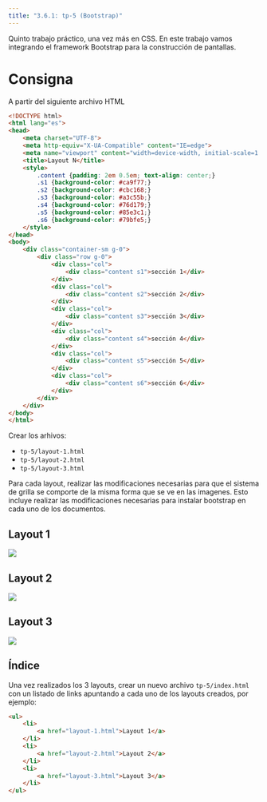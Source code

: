 ```yaml
---
title: "3.6.1: tp-5 (Bootstrap)"
---
```


Quinto trabajo práctico, una vez más en CSS. En este trabajo vamos integrando el framework Bootstrap para la construcción de pantallas.

# Consigna

A partir del siguiente archivo HTML

```html
<!DOCTYPE html>
<html lang="es">
<head>
    <meta charset="UTF-8">
    <meta http-equiv="X-UA-Compatible" content="IE=edge">
    <meta name="viewport" content="width=device-width, initial-scale=1.0">
    <title>Layout N</title>
    <style>
        .content {padding: 2em 0.5em; text-align: center;}
        .s1 {background-color: #ca9f77;}
        .s2 {background-color: #cbc168;}
        .s3 {background-color: #a3c55b;}
        .s4 {background-color: #76d179;}
        .s5 {background-color: #85e3c1;}
        .s6 {background-color: #79bfe5;}
    </style>
</head>
<body>
    <div class="container-sm g-0">
        <div class="row g-0">
            <div class="col">
                <div class="content s1">sección 1</div>
            </div>
            <div class="col">
                <div class="content s2">sección 2</div>
            </div>
            <div class="col">
                <div class="content s3">sección 3</div>
            </div>
            <div class="col">
                <div class="content s4">sección 4</div>
            </div>
            <div class="col">
                <div class="content s5">sección 5</div>
            </div>
            <div class="col">
                <div class="content s6">sección 6</div>
            </div>
        </div>
    </div>
</body>
</html>
```

Crear los arhivos:

- `tp-5/layout-1.html`
- `tp-5/layout-2.html`
- `tp-5/layout-3.html`

Para cada layout, realizar las modificaciones necesarias para que el sistema de grilla se comporte de la misma forma que se ve en las imagenes. Esto incluye realizar las modificaciones necesarias para instalar bootstrap en cada uno de los documentos.

## Layout 1

![](/img/layout-1.png)

## Layout 2

![](/img/layout-2.png)

## Layout 3

![](/img/layout-3.png)

## Índice

Una vez realizados los 3 layouts, crear un nuevo archivo `tp-5/index.html` con un listado de links apuntando a cada uno de los layouts creados, por ejemplo: 

```html
<ul>
    <li>
        <a href="layout-1.html">Layout 1</a>
    </li>
    <li>
        <a href="layout-2.html">Layout 2</a>
    </li>
    <li>
        <a href="layout-3.html">Layout 3</a>
    </li>
</ul>
```